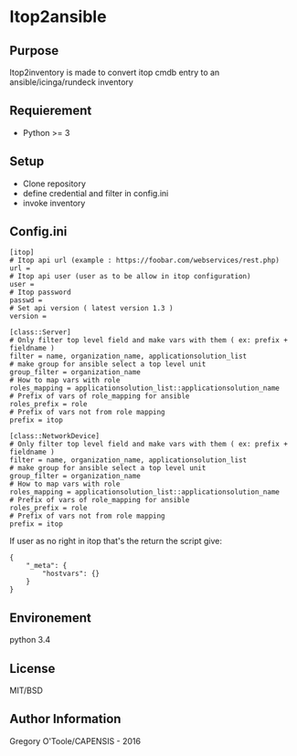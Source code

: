 # Itop2ansible

## Purpose


Itop2inventory is made to convert itop cmdb entry to an ansible/icinga/rundeck inventory

## Requierement

 - Python >= 3

## Setup

 - Clone repository
 - define credential and filter in config.ini
 - invoke inventory

## Config.ini

```
[itop]
# Itop api url (example : https://foobar.com/webservices/rest.php) 
url =
# Itop api user (user as to be allow in itop configuration)
user =
# Itop password
passwd =
# Set api version ( latest version 1.3 )
version =

[class::Server]
# Only filter top level field and make vars with them ( ex: prefix + fieldname )
filter = name, organization_name, applicationsolution_list
# make group for ansible select a top level unit
group_filter = organization_name
# How to map vars with role 
roles_mapping = applicationsolution_list::applicationsolution_name
# Prefix of vars of role_mapping for ansible
roles_prefix = role
# Prefix of vars not from role mapping
prefix = itop

[class::NetworkDevice]
# Only filter top level field and make vars with them ( ex: prefix + fieldname )
filter = name, organization_name, applicationsolution_list
# make group for ansible select a top level unit
group_filter = organization_name
# How to map vars with role 
roles_mapping = applicationsolution_list::applicationsolution_name
# Prefix of vars of role_mapping for ansible
roles_prefix = role
# Prefix of vars not from role mapping
prefix = itop
```

If user as no right in itop that's the return the script give: 

```
{
    "_meta": {
        "hostvars": {}
    }
}
```


## Environement

python 3.4

## License

MIT/BSD

## Author Information

Gregory O'Toole/CAPENSIS - 2016
